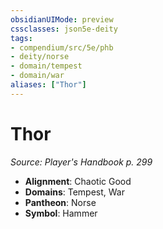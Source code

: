 ```yaml
---
obsidianUIMode: preview
cssclasses: json5e-deity
tags:
- compendium/src/5e/phb
- deity/norse
- domain/tempest
- domain/war
aliases: ["Thor"]
---
```

# Thor
*Source: Player's Handbook p. 299* 

- **Alignment**: Chaotic Good
- **Domains**: Tempest, War
- **Pantheon**: Norse
- **Symbol**: Hammer
